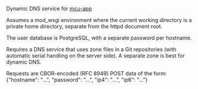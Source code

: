 Dynamic DNS service for [mcu-app](https://github.com/nomis/mcu-app)

Assumes a mod_wsgi environment where the current working directory is a
private home directory, separate from the httpd document root.

The user database is PostgreSQL, with a separate password per hostname.

Requires a DNS service that uses zone files in a Git repositories (with
automatic serial handling on the server side). A separate zone is best
for dynamic DNS.

Requests are CBOR-encoded (RFC 8949) POST data of the form:
{"hostname": "...", "password": "...", "ip4": "...", "ip6": "..."}
